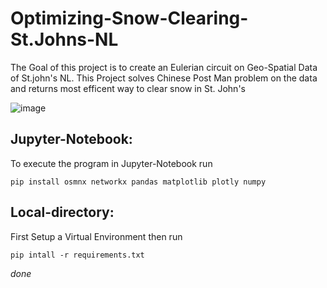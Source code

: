 # Optimizing-Snow-Clearing-St.Johns-NL
The Goal of this project is to create an Eulerian circuit on Geo-Spatial Data of St.john's NL. This Project solves Chinese Post Man problem on the data and returns most efficent way to clear snow in St. John's

![image](https://github.com/ABHINAVVV13/Optimizing-Snow-Clearing-St.Johns-NL/blob/master/img/Screenshot%202024-03-21%20at%208.15.49%E2%80%AFPM.png)

## Jupyter-Notebook:
To execute the program in Jupyter-Notebook run
```
pip install osmnx networkx pandas matplotlib plotly numpy
```
## Local-directory:
First Setup a Virtual Environment then run
```
pip intall -r requirements.txt 
```

_done_
